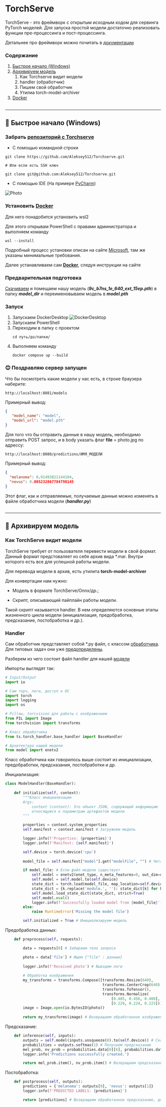 # TorchServe

TorchServe - это фреймворк с открытым исходным кодом для сервинга PyTorch моделей. Для запуска простой модели достаточно реализовать функции пре-процессинга и пост-процессинга.

Детальнее про фреймворк можно почитать в [документации](https://pytorch.org/serve/)

### Содержание
1. [Быстрое начало (Windows)](#fast-windows)
2. [Архивируем модель](#archive-model)
   1. Как Torchserve видит модели
   2. handler (обработчик)
   3. Пишем свой обработчик
   4. Утилиа torch-model-archiver
3. [Docker](https://docker.com)

##

---

##

## <a id="fast-windows"></a>🚀 Быстрое начало (Windows)


### **Забрать [репозиторий с Torchserve](https://github.com/Aleksey512/Torchserve)**

* С помощью командной строки

```shell
git clone https://github.com/Aleksey512/Torchserve.git

# Или если есть SSH ключ

git clone git@github.com:Aleksey512/Torchserve.git 
```
 
* С помощью IDE (На примере [PyCharm](https://www.jetbrains.com/ru-ru/pycharm/))
 
![Photo](img/screenIDE.png)

### **Установить [Docker](https://www.docker.com/)**

Для него понадобится установить wsl2
 
Для этого открывам PowerShell с правами администратора и выполняем команду

 ```shell
 wsl --install
```

Подробный процесс установки описан на сайте [Microsoft](https://docs.microsoft.com/ru-ru/windows/wsl/install-win10), там же указаны минимальные требования.

Далее устанавливаем сам **[Docker](https://www.docker.com/)**, следуя инструкции на сайте

### Предварительная подготовка

<a if="mymodel"></a>[Скачиваем](https://www.kaggle.com/datasets/boliu0/melanoma-winning-models) и помещаем нашу модель (***9c_b7ns_1e_640_ext_15ep.pth***)
в папку ***model_dir*** и переименовываем модель в ***model.pth***

### Запуск

1. Запускаем DockerDesktop ![DockerDesktop](img/DockerDesktop.png)
2. Запускаем PowerShell
3. Переходим в папку с проектом
    ```shell
    cd путь/до/папки/
    ```
4. Выполняем команду
    ```
    docker compose up --build   
   ```
   
### 😊 Поздравляю сервер запущен

Что бы посмотреть какие модели у нас есть, в строке браузера наберите:

```djangourlpath
http://localhost:8081/models
```
Примерный вывод:
```JSON
{
   "model_name": "model", 
   "model_url": "model.pth"
}
```

Для того что бы отправить данные в нашу модель, необходимо отправить POST запрос, и в body указать флаг **file** = photo.jpg по адрессу:
```djangourlpath
http://localhost:8080/predictions/ИМЯ_МОДЕЛИ
```

Примерный вывод:

```JSON
{
  "melanoma": 0.91493821144104,
  "nevus": 0.005232867784798145
}
```

Этот флаг, как и отправляемые, получаемые данные можно изменять в файле обработчика модели (***handler.py***)

##

---

##

## <a id="archive-model"></a> 🚀 Архивируем модель

### Как TorchServe видит модели

TorchServe требует от пользователя перевести модели в свой формат. Данный формат предстоваляет из себя архив вида *.mar. Внутри которого есть все для успешной работы модели. 

Для перевода модели в архив, есть утилита **torch-model-archiver**

Для конвертации нам нужно:

* Модель в формате TorchServe/Onnx/др.;

* Скрипт, описывающий пайплайн работы модели.

Такой скрипт называется handler. В нем определяются основные этапы жизненного цикла модели (инициализация, предобработка, предсказание, постобработка и др.). 

### Handler

Сам обработчик представляет собой *.py файл, с классом [обработчика](https://pytorch.org/serve/custom_service.html#custom-handler-with-class-level-entry-point).
Для типовых задач они уже [предопределены](https://pytorch.org/serve/#default-handlers).

Разберем из чего состоит файл handler для нашей [модели](#mymodel)


Импорты выглядят так:
```python
# Input/Output
import io

# Сам торч, логи, доступ к ОС
import torch
import logging
import os

# Pillow, torcvision для работы с изображением
from PIL import Image
from torchvision import transforms

# Класс обработчика
from ts.torch_handler.base_handler import BaseHandler

# Архитектура нашей модели
from model import enetv2
```

Класс обработчика как говорилось выше состоит из инициализации, предобработки, предсказания, постобработки и др.

Инициализация:
```python
class ModelHandler(BaseHandler):
    
    def initialize(self, context):
        """Класс инициализации
        Args:
            context (context): Это объект JSON, содержащий информацию 
            относящуюся к параметрам артефактов модели
        """

        properties = context.system_properties
        self.manifest = context.manifest # Загружаем модель

        logger.info(f'Properties: {properties}') 
        logger.info(f'Manifest: {self.manifest}')

        self.device = torch.device('cpu')
        
        model_file = self.manifest["model"].get("modelFile", "") # Читаем файл модели

        if model_file: # Если файл модели существует
            self.model = enetv2(enet_type, n_meta_features=0, out_dim=out_dim)
            self.model = self.model.to(self.device)
            state_dict = torch.load(model_file, map_location=self.device)
            state_dict = {k.replace('module.', ''): state_dict[k] for k in state_dict.keys()}
            self.model.load_state_dict(state_dict, strict=True)
            self.model.eval()
            logger.info(f'Successfully loaded model from {model_file}')
        else:
            raise RuntimeError('Missing the model file')

        self.initialized = True # Инициализируем модель
```

Предобработка данных:
```python
    def preprocess(self, requests):

        data = requests[0] # Забираем тело запроса

        photo = data['file'] # Ищем {"file" : данные}
        
        logger.info(f'Received photo') # Выводим логи
        
        # Обработка изображения
        my_transforms = transforms.Compose([transforms.Resize(640),
                                            transforms.CenterCrop(640),
                                            transforms.ToTensor(),
                                            transforms.Normalize(
                                                [0.485, 0.456, 0.406],
                                                [0.229, 0.224, 0.225])])
        image = Image.open(io.BytesIO(photo))
        
        return my_transforms(image) # Возвращаем обработанное изображение
```

Предсказание: 
```python
    def inference(self, inputs):
        outputs = self.model(inputs.unsqueeze(0).to(self.device)) # Скармливаем данные с preprocess модели
        probabilities = outputs.softmax(1) # Получаем предсказание
        mel_prob, nv_prob = probabilities.data[0][6], probabilities.data[0][7]
        logger.info('Predictions successfully created.')

        return mel_prob.item(), nv_prob.item() # Возвращаем предсказания
```

Постобработка:
```python
    def postprocess(self, outputs):
        predictions = {'melanoma': outputs[0], 'nevus': outputs[1]}
        logger.info(f'PREDICTED LABELS: {predictions}')

        return [predictions] # Возвращаем обработанное предсказание, для дальнейшей отправке пользователю в виде JSON
```
